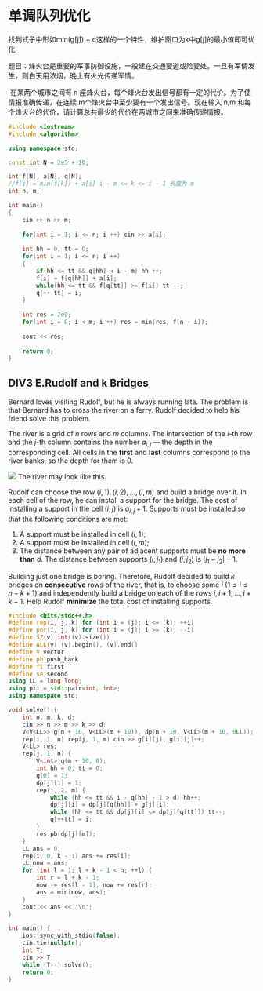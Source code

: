 # 单调队列优化

找到式子中形如min(g[j]) + c这样的一个特性，维护窗口为k中g[j]的最小值即可优化

​	题目：烽火台是重要的军事防御设施，一般建在交通要道或险要处。一旦有军情发生，则白天用浓烟，晚上有火光传递军情。

​	在某两个城市之间有 n 座烽火台，每个烽火台发出信号都有一定的代价。为了使情报准确传递，在连续 m个烽火台中至少要有一个发出信号。现在输入 n,m 和每个烽火台的代价，请计算总共最少的代价在两城市之间来准确传递情报。

```cpp
#include <iostream>
#include <algorithm>

using namespace std;

const int N = 2e5 + 10;

int f[N], a[N], q[N];
//f[i] = min(f[k]) + a[i] i - m <= k <= i - 1 长度为 m 
int n, m;

int main()
{
	cin >> n >> m;
	
	for(int i = 1; i <= n; i ++) cin >> a[i]; 
	
	int hh = 0, tt = 0;
	for(int i = 1; i <= n; i ++)
	{
		if(hh <= tt && q[hh] < i - m) hh ++;
		f[i] = f[q[hh]] + a[i];
		while(hh <= tt && f[q[tt]] >= f[i]) tt --;
		q[++ tt] = i;  
	}
	
	int res = 2e9;
	for(int i = 0; i < m; i ++) res = min(res, f[n - i]);
	
	cout << res; 
	
	return 0;
}
```



## DIV3 E.Rudolf and k Bridges

Bernard loves visiting Rudolf, but he is always running late. The problem is that Bernard has to cross the river on a ferry. Rudolf decided to help his friend solve this problem.

The river is a grid of $n$ rows and $m$ columns. The intersection of the $i$\-th row and the $j$\-th column contains the number $a_{i,j}$ — the depth in the corresponding cell. All cells in the **first** and **last** columns correspond to the river banks, so the depth for them is $0$.

![](https://espresso.codeforces.com/f21f7d8bd805233bd6369b6f61033c76a2e8fae6.png) The river may look like this.

Rudolf can choose the row $(i,1), (i,2), \ldots, (i,m)$ and build a bridge over it. In each cell of the row, he can install a support for the bridge. The cost of installing a support in the cell $(i,j)$ is $a_{i,j}+1$. Supports must be installed so that the following conditions are met:

1.  A support must be installed in cell $(i,1)$;
2.  A support must be installed in cell $(i,m)$;
3.  The distance between any pair of adjacent supports must be **no more than** $d$. The distance between supports $(i, j_1)$ and $(i, j_2)$ is $|j_1 - j_2| - 1$.

Building just one bridge is boring. Therefore, Rudolf decided to build $k$ bridges on **consecutive** rows of the river, that is, to choose some $i$ ($1 \le i \le n - k + 1$) and independently build a bridge on each of the rows $i, i + 1, \ldots, i + k - 1$. Help Rudolf **minimize** the total cost of installing supports.

```cpp
#include <bits/stdc++.h>
#define rep(i, j, k) for (int i = (j); i <= (k); ++i)
#define per(i, j, k) for (int i = (j); i >= (k); --i)
#define SZ(v) int((v).size())
#define ALL(v) (v).begin(), (v).end()
#define V vector
#define pb push_back
#define fi first
#define se second
using LL = long long;
using pii = std::pair<int, int>;
using namespace std;

void solve() {
    int n, m, k, d;
    cin >> n >> m >> k >> d;
    V<V<LL>> g(n + 10, V<LL>(m + 10)), dp(n + 10, V<LL>(m + 10, 0LL));
	rep(i, 1, n) rep(j, 1, m) cin >> g[i][j], g[i][j]++;
	V<LL> res;
	rep(j, 1, n) {
		V<int> q(m + 10, 0);
		int hh = 0, tt = 0;
		q[0] = 1;
		dp[j][1] = 1;
		rep(i, 2, m) {
			while (hh <= tt && i - q[hh] - 1 > d) hh++;
			dp[j][i] = dp[j][q[hh]] + g[j][i];
			while (hh <= tt && dp[j][i] <= dp[j][q[tt]]) tt--;
			q[++tt] = i;
		}
		res.pb(dp[j][m]);
	}
	LL ans = 0;
	rep(i, 0, k - 1) ans += res[i];
	LL now = ans;
	for (int l = 1; l + k - 1 < n; ++l) {
		int r = l + k - 1;
		now -= res[l - 1], now += res[r];
		ans = min(now, ans);
	}
	cout << ans << '\n';
}

int main() {
    ios::sync_with_stdio(false);
    cin.tie(nullptr);
    int T;
    cin >> T;
    while (T--) solve();
    return 0;
}
```

